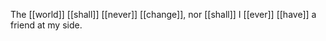 The [[world]] [[shall]] [[never]] [[change]], nor [[shall]] I [[ever]] [[have]] a friend at my side. 

